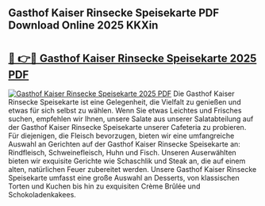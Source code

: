 ## Gasthof Kaiser Rinsecke Speisekarte PDF Download Online 2025 KKXin

# <h2><a href="http://gcav3h.nevu.top/?p=Gasthof+Kaiser+Rinsecke+Speisekarte">🔗 👉🔴 Gasthof Kaiser Rinsecke Speisekarte 2025 PDF</a></h2>

[![Gasthof Kaiser Rinsecke Speisekarte 2025 PDF](https://i.imgur.com/dBaPXMq.png)](http://gcav3h.nevu.top/?p=Gasthof+Kaiser+Rinsecke+Speisekarte)
Die Gasthof Kaiser Rinsecke Speisekarte ist eine Gelegenheit, die Vielfalt zu genießen und etwas für sich selbst zu wählen. Wenn Sie etwas Leichtes und Frisches suchen, empfehlen wir Ihnen, unsere Salate aus unserer Salatabteilung auf der Gasthof Kaiser Rinsecke Speisekarte unserer Cafeteria zu probieren. Für diejenigen, die Fleisch bevorzugen, bieten wir eine umfangreiche Auswahl an Gerichten auf der Gasthof Kaiser Rinsecke Speisekarte an: Rindfleisch, Schweinefleisch, Huhn und Fisch. Unseren Auserwählten bieten wir exquisite Gerichte wie Schaschlik und Steak an, die auf einem alten, natürlichen Feuer zubereitet werden. Unsere Gasthof Kaiser Rinsecke Speisekarte umfasst eine große Auswahl an Desserts, von klassischen Torten und Kuchen bis hin zu exquisiten Crème Brûlée und Schokoladenkakees.
